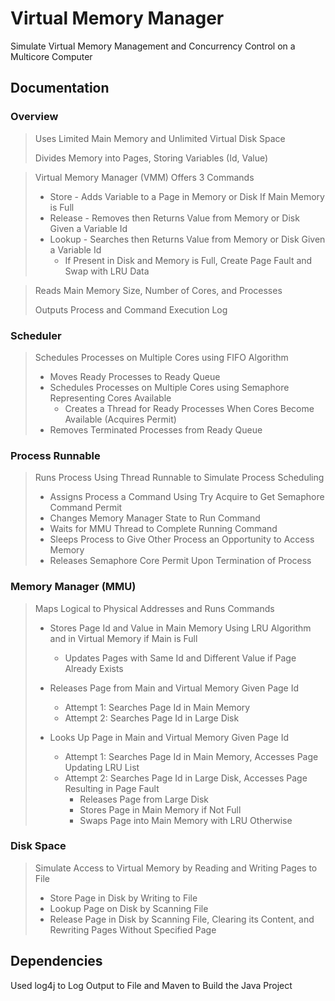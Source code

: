 # Virtual Memory Manager
Simulate Virtual Memory Management and Concurrency Control on a Multicore Computer

## Documentation
### Overview
> Uses Limited Main Memory and Unlimited Virtual Disk Space
> 
> Divides Memory into Pages, Storing Variables (Id, Value)

> Virtual Memory Manager (VMM) Offers 3 Commands
> - Store - Adds Variable to a Page in Memory or Disk If Main Memory is Full
> - Release - Removes then Returns Value from Memory or Disk Given a Variable Id
> - Lookup - Searches then Returns Value from Memory or Disk Given a Variable Id
>   - If Present in Disk and Memory is Full, Create Page Fault and Swap with LRU Data

> Reads Main Memory Size, Number of Cores, and Processes
> 
> Outputs Process and Command Execution Log

### Scheduler
> Schedules Processes on Multiple Cores using FIFO Algorithm
> - Moves Ready Processes to Ready Queue
> - Schedules Processes on Multiple Cores using Semaphore Representing Cores Available
>   - Creates a Thread for Ready Processes When Cores Become Available (Acquires Permit)
> - Removes Terminated Processes from Ready Queue 

### Process Runnable
> Runs Process Using Thread Runnable to Simulate Process Scheduling
> - Assigns Process a Command Using Try Acquire to Get Semaphore Command Permit
> - Changes Memory Manager State to Run Command
> - Waits for MMU Thread to Complete Running Command
> - Sleeps Process to Give Other Process an Opportunity to Access Memory
> - Releases Semaphore Core Permit Upon Termination of Process

### Memory Manager (MMU)
> Maps Logical to Physical Addresses and Runs Commands
>  - Stores Page Id and Value in Main Memory Using LRU Algorithm and in Virtual Memory if Main is Full
>      - Updates Pages with Same Id and Different Value if Page Already Exists
>
>  - Releases Page from Main and Virtual Memory Given Page Id
>       - Attempt 1: Searches Page Id in Main Memory
>       - Attempt 2: Searches Page Id in Large Disk
> 
>  - Looks Up Page in Main and Virtual Memory Given Page Id
>       - Attempt 1: Searches Page Id in Main Memory, Accesses Page Updating LRU List
>       - Attempt 2: Searches Page Id in Large Disk, Accesses Page Resulting in Page Fault
>           - Releases Page from Large Disk
>           - Stores Page in Main Memory if Not Full
>           - Swaps Page into Main Memory with LRU Otherwise

### Disk Space
> Simulate Access to Virtual Memory by Reading and Writing Pages to File
> - Store Page in Disk by Writing to File
> - Lookup Page on Disk by Scanning File
> - Release Page in Disk by Scanning File, Clearing its Content, and Rewriting Pages Without Specified Page

## Dependencies
Used log4j to Log Output to File and Maven to Build the Java Project
